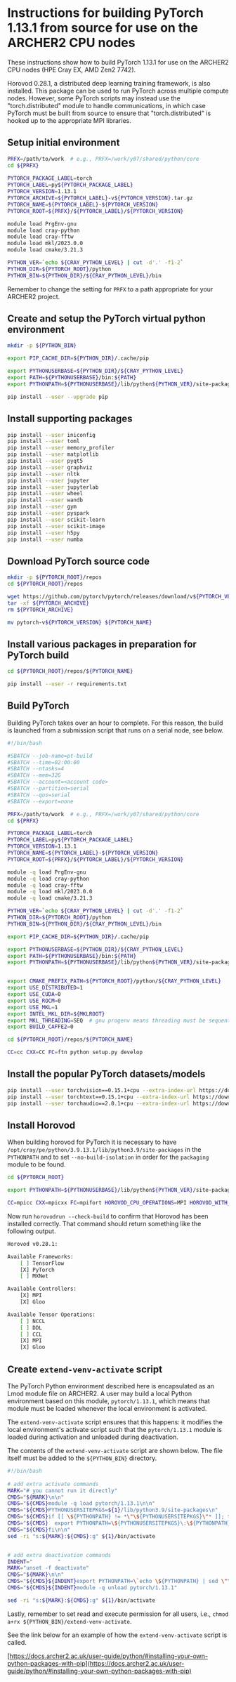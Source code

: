 Instructions for building PyTorch 1.13.1 from source for use on the ARCHER2 CPU nodes
=====================================================================================

These instructions show how to build PyTorch 1.13.1 for use on the ARCHER2 CPU nodes (HPE Cray EX, AMD Zen2 7742).

Horovod 0.28.1, a distributed deep learning training framework, is also installed. This package can be used to
run PyTorch across multiple compute nodes. However, some PyTorch scripts may instead use the "torch.distributed"
module to handle communications, in which case PyTorch must be built from source to ensure that "torch.distributed"
is hooked up to the appropriate MPI libraries. 


Setup initial environment
-------------------------

```bash
PRFX=/path/to/work  # e.g., PRFX=/work/y07/shared/python/core
cd ${PRFX}
 
PYTORCH_PACKAGE_LABEL=torch
PYTORCH_LABEL=py${PYTORCH_PACKAGE_LABEL}
PYTORCH_VERSION=1.13.1
PYTORCH_ARCHIVE=${PYTORCH_LABEL}-v${PYTORCH_VERSION}.tar.gz
PYTORCH_NAME=${PYTORCH_LABEL}-${PYTORCH_VERSION}
PYTORCH_ROOT=${PRFX}/${PYTORCH_LABEL}/${PYTORCH_VERSION}

module load PrgEnv-gnu
module load cray-python
module load cray-fftw
module load mkl/2023.0.0
module load cmake/3.21.3

PYTHON_VER=`echo ${CRAY_PYTHON_LEVEL} | cut -d'.' -f1-2`
PYTHON_DIR=${PYTORCH_ROOT}/python
PYTHON_BIN=${PYTHON_DIR}/${CRAY_PYTHON_LEVEL}/bin
```

Remember to change the setting for `PRFX` to a path appropriate for your ARCHER2 project.


Create and setup the PyTorch virtual python environment
-------------------------------------------------------

```bash
mkdir -p ${PYTHON_BIN}

export PIP_CACHE_DIR=${PYTHON_DIR}/.cache/pip

export PYTHONUSERBASE=${PYTHON_DIR}/${CRAY_PYTHON_LEVEL}
export PATH=${PYTHONUSERBASE}/bin:${PATH}
export PYTHONPATH=${PYTHONUSERBASE}/lib/python${PYTHON_VER}/site-packages:${PYTHONPATH}

pip install --user --upgrade pip
```


Install supporting packages
---------------------------

```bash
pip install --user iniconfig
pip install --user toml
pip install --user memory_profiler
pip install --user matplotlib
pip install --user pyqt5
pip install --user graphviz
pip install --user nltk
pip install --user jupyter
pip install --user jupyterlab
pip install --user wheel
pip install --user wandb
pip install --user gym
pip install --user pyspark
pip install --user scikit-learn
pip install --user scikit-image
pip install --user h5py
pip install --user numba
```


Download PyTorch source code
----------------------------

```bash
mkdir -p ${PYTORCH_ROOT}/repos
cd ${PYTORCH_ROOT}/repos

wget https://github.com/pytorch/pytorch/releases/download/v${PYTORCH_VERSION}/${PYTORCH_ARCHIVE}
tar -xf ${PYTORCH_ARCHIVE}
rm ${PYTORCH_ARCHIVE}

mv pytorch-v${PYTORCH_VERSION} ${PYTORCH_NAME}
```


Install various packages in preparation for PyTorch build
---------------------------------------------------------

```bash
cd ${PYTORCH_ROOT}/repos/${PYTORCH_NAME}

pip install --user -r requirements.txt
```


Build PyTorch
-------------

Building PyTorch takes over an hour to complete. For this reason, the build is launched
from a submission script that runs on a serial node, see below.

```bash
#!/bin/bash

#SBATCH --job-name=pt-build
#SBATCH --time=02:00:00
#SBATCH --ntasks=4
#SBATCH --mem=32G
#SBATCH --account=<account code>
#SBATCH --partition=serial
#SBATCH --qos=serial
#SBATCH --export=none

PRFX=/path/to/work  # e.g., PRFX=/work/y07/shared/python/core
cd ${PRFX}

PYTORCH_PACKAGE_LABEL=torch
PYTORCH_LABEL=py${PYTORCH_PACKAGE_LABEL}
PYTORCH_VERSION=1.13.1
PYTORCH_NAME=${PYTORCH_LABEL}-${PYTORCH_VERSION}
PYTORCH_ROOT=${PRFX}/${PYTORCH_LABEL}/${PYTORCH_VERSION}

module -q load PrgEnv-gnu
module -q load cray-python
module -q load cray-fftw
module -q load mkl/2023.0.0
module -q load cmake/3.21.3

PYTHON_VER=`echo ${CRAY_PYTHON_LEVEL} | cut -d'.' -f1-2`
PYTHON_DIR=${PYTORCH_ROOT}/python
PYTHON_BIN=${PYTHON_DIR}/${CRAY_PYTHON_LEVEL}/bin

export PIP_CACHE_DIR=${PYTHON_DIR}/.cache/pip

export PYTHONUSERBASE=${PYTHON_DIR}/${CRAY_PYTHON_LEVEL}
export PATH=${PYTHONUSERBASE}/bin:${PATH}
export PYTHONPATH=${PYTHONUSERBASE}/lib/python${PYTHON_VER}/site-packages:${PYTHONPATH}


export CMAKE_PREFIX_PATH=${PYTORCH_ROOT}/python/${CRAY_PYTHON_LEVEL}
export USE_DISTRIBUTED=1
export USE_CUDA=0
export USE_ROCM=0
export USE_MKL=1
export INTEL_MKL_DIR=${MKLROOT}
export MKL_THREADING=SEQ  # gnu progenv means threading must be sequential
export BUILD_CAFFE2=0

cd ${PYTORCH_ROOT}/repos/${PYTORCH_NAME}

CC=cc CXX=CC FC=ftn python setup.py develop
```


Install the popular PyTorch datasets/models
------------------------------------------

```bash
pip install --user torchvision==0.15.1+cpu --extra-index-url https://download.pytorch.org/whl/cpu
pip install --user torchtext==0.15.1+cpu --extra-index-url https://download.pytorch.org/whl/cpu
pip install --user torchaudio==2.0.1+cpu --extra-index-url https://download.pytorch.org/whl/cpu
```


Install Horovod
---------------

When building horovod for PyTorch it is necessary to have `/opt/cray/pe/python/3.9.13.1/lib/python3.9/site-packages` in the `PYTHONPATH`
and to set `--no-build-isolation` in order for the `packaging` module to be found.

```bash
cd ${PYTORCH_ROOT}

export PYTHONPATH=${PYTHONUSERBASE}/lib/python${PYTHON_VER}/site-packages:/opt/cray/pe/python/3.9.13.1/lib/python3.9/site-packages:/work/y07/shared/utils/core/bolt/0.8/modules

CC=mpicc CXX=mpicxx FC=mpifort HOROVOD_CPU_OPERATIONS=MPI HOROVOD_WITH_MPI=1 HOROVOD_WITH_TENSORFLOW=0 HOROVOD_WITH_PYTORCH=1 HOROVOD_WITH_MXNET=0 pip install --user --no-cache-dir --no-build-isolation horovod[pytorch]==0.28.1
```

Now run `horovodrun --check-build` to confirm that Horovod has been installed correctly. That command should return something like the following output.

```bash
Horovod v0.28.1:

Available Frameworks:
    [ ] TensorFlow
    [X] PyTorch
    [ ] MXNet

Available Controllers:
    [X] MPI
    [X] Gloo

Available Tensor Operations:
    [ ] NCCL
    [ ] DDL
    [ ] CCL
    [X] MPI
    [X] Gloo
```


Create `extend-venv-activate` script
------------------------------------

The PyTorch Python environment described here is encapsulated as an Lmod module file on ARCHER2.
A user may build a local Python environment based on this module, `pytorch/1.13.1`, which
means that module must be loaded whenever the local environment is activated.

The `extend-venv-activate` script ensures that this happens: it modifies the local environment's
activate script such that the `pytorch/1.13.1` module is loaded during activation and unloaded
during deactivation.

The contents of the `extend-venv-activate` script are shown below. The file itself must be added
to the `${PYTHON_BIN}` directory.

```bash
#!/bin/bash
  
# add extra activate commands  
MARK="# you cannot run it directly"
CMDS="${MARK}\n\n"
CMDS="${CMDS}module -q load pytorch/1.13.1\n\n"
CMDS="${CMDS}PYTHONUSERSITEPKGS=${1}/lib/python3.9/site-packages\n"
CMDS="${CMDS}if [[ \${PYTHONPATH} != *\"\${PYTHONUSERSITEPKGS}\"* ]]; then\n"
CMDS="${CMDS}  export PYTHONPATH=\${PYTHONUSERSITEPKGS}\:\${PYTHONPATH}\n"
CMDS="${CMDS}fi\n\n"
sed -ri "s:${MARK}:${CMDS}:g" ${1}/bin/activate


# add extra deactivation commands
INDENT="        "
MARK="unset -f deactivate"
CMDS="${MARK}\n\n"
CMDS="${CMDS}${INDENT}export PYTHONPATH=\`echo \${PYTHONPATH} | sed \"\s\:\${PYTHONUSERSITEPKGS}\\\\\:\:\:\g\"\`\n"
CMDS="${CMDS}${INDENT}module -q unload pytorch/1.13.1"

sed -ri "s:${MARK}:${CMDS}:g" ${1}/bin/activate
```

Lastly, remember to set read and execute permission for all users, i.e., `chmod a+rx ${PYTHON_BIN}/extend-venv-activate`.

See the link below for an example of how the `extend-venv-activate` script is called.

[https://docs.archer2.ac.uk/user-guide/python/#installing-your-own-python-packages-with-pip](https://docs.archer2.ac.uk/user-guide/python/#installing-your-own-python-packages-with-pip)
